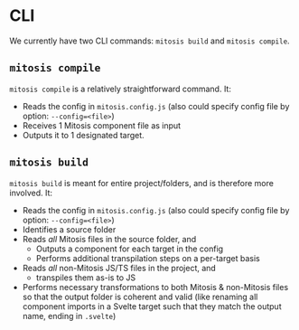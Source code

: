 # CLI

We currently have two CLI commands: `mitosis build` and `mitosis compile`.

## `mitosis compile`

`mitosis compile` is a relatively straightforward command. It:

- Reads the config in `mitosis.config.js` (also could specify config file by option: `--config=<file>`)
- Receives 1 Mitosis component file as input
- Outputs it to 1 designated target.

## `mitosis build`

`mitosis build` is meant for entire project/folders, and is therefore more involved. It:

- Reads the config in `mitosis.config.js` (also could specify config file by option: `--config=<file>`)
- Identifies a source folder
- Reads _all_ Mitosis files in the source folder, and
  - Outputs a component for each target in the config
  - Performs additional transpilation steps on a per-target basis
- Reads _all_ non-Mitosis JS/TS files in the project, and
  - transpiles them as-is to JS
- Performs necessary transformations to both Mitosis & non-Mitosis files so that the output folder is coherent and valid (like renaming all component imports in a Svelte target such that they match the output name, ending in `.svelte`)
